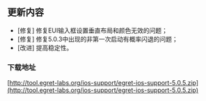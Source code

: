 ## 更新内容

* [修复] 修复EUI输入框设置垂直布局和颜色无效的问题；
* [修复] 修复5.0.3中出现的非第一次启动有概率闪退的问题；
* [改进] 提高稳定性。

### 下载地址

[http://tool.egret-labs.org/ios-support/egret-ios-support-5.0.5.zip](http://tool.egret-labs.org/ios-support/egret-ios-support-5.0.5.zip)